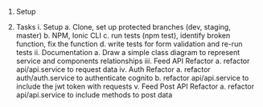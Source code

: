 1. Setup 

2. Tasks
    i. Setup
        a. Clone, set up protected branches (dev, staging, master)
        b. NPM, Ionic CLI
        c. run tests (npm test), identify broken function, fix the function
        d. write tests for form validation and re-run tests
    ii. Documentation
        a. Draw a simple class diagram to represent service and components relationships
    iii. Feed API Refactor
        a. refactor api/api.service to request data
    iv. Auth Refactor
        a. refactor auth/auth.service to authenticate cognito
        b. refactor api/api.service to include the jwt token with requests
    v. Feed Post API Refactor
        a. refactor api/api.service to include methods to post data